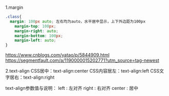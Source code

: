 1.margin
```CSS
.class{
  margin: 100px auto; 左右均为auto，水平居中显示，上下外边距为100px
    margin-top: 100px;
    margin-right: auto;
    margin-bottom: 100px;
    margin-left: auto;
}
```
https://www.cnblogs.com/yatao/p/5844909.html
https://segmentfault.com/a/1190000015202771?utm_source=tag-newest

2.text-align
CSS居中：text-align:center
CSS内容居左：text-align:left
CSS文字居右：text-align:right

text-align参数值与说明：
left : 左对齐
right : 右对齐
center : 居中